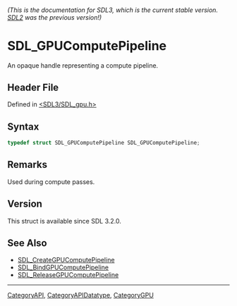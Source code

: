 ###### (This is the documentation for SDL3, which is the current stable version. [SDL2](https://wiki.libsdl.org/SDL2/) was the previous version!)
# SDL_GPUComputePipeline

An opaque handle representing a compute pipeline.

## Header File

Defined in [<SDL3/SDL_gpu.h>](https://github.com/libsdl-org/SDL/blob/main/include/SDL3/SDL_gpu.h)

## Syntax

```c
typedef struct SDL_GPUComputePipeline SDL_GPUComputePipeline;
```

## Remarks

Used during compute passes.

## Version

This struct is available since SDL 3.2.0.

## See Also

- [SDL_CreateGPUComputePipeline](SDL_CreateGPUComputePipeline)
- [SDL_BindGPUComputePipeline](SDL_BindGPUComputePipeline)
- [SDL_ReleaseGPUComputePipeline](SDL_ReleaseGPUComputePipeline)

----
[CategoryAPI](CategoryAPI), [CategoryAPIDatatype](CategoryAPIDatatype), [CategoryGPU](CategoryGPU)

